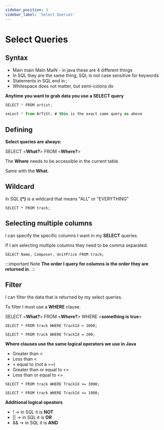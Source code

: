 ```yaml
---
sidebar_position: 3
sidebar_label: 'Select Queries'
---
```


# Select Queries

## Syntax

- Main main MaIn MaiN - in java these are 4 different things
- In SQL they are the same thing, SQL is not case sensitive for keywords
- Statements in SQL end in ;
- Whitespace does not matter, but semi-colons do

**Anytime you want to grab data you use a SELECT query**

```jsx title="Examples:"
SELECT * FROM artist;

seLect * from ArTiSt; # this is the exact same query as above
```

## Defining

**Select queries are always:**

SELECT <**What?**> FROM <**Where?**>

The **Where** needs to be accessible in the current table.

Same with the **What**.

## Wildcard

In SQL **(*)** is a wildcard that means "ALL" or "EVERYTHING"

```
SELECT * FROM track;
```

## Selecting multiple columns

I can specify the specific columns I want in my **SELECT** queries.

If I am selecting multiple columns they need to be comma separated.

```
SELECT Name, Composer, UnitPrice FROM track;
```

:::important Note
**The order I query for columns is the order they are returned in.**
:::

## Filter

I can filter the data that is returned by my select queries.

To filter I must use a **WHERE** clause.

SELECT <**What?**> FROM <**Where?**> WHERE <**something is true**>

```
SELECT * FROM track WHERE TrackId > 3000;

SELECT * FROM track WHERE TrackId = 200;
```

**Where clauses use the same logical operators we use in Java**

- Greater than >
- Less than <
- = equal to (not a ==)
- Greater than or equal to <=
- Less than or equal to <= 

```
SELECT * FROM track WHERE TrackId >= 3000;

SELECT * FROM track WHERE TrackId <= 1000;
```

**Additional logical opeators**

- ! -> in SQL it is **NOT**
- || -> in SQL it is **OR**
- && -> in SQL it is **AND**
